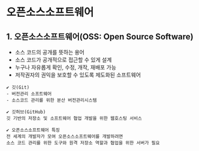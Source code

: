 # 오픈소스소프트웨어
## 1. 오픈소스소프트웨어(OSS: Open Source Software)
- 소스 코드의 공개를 뜻하는 용어
- 소스 코드가 공개적으로 접근할 수 있게 설계
- 누구나 자유롭게 확인, 수정, 개작, 재배포 가능
- 저작권자의 권익을 보호할 수 있도록 제도화된 소프트웨어
```
✔️ 깃(Git)
- 버전관리 소프트웨어
- 소스코드 관리를 위한 분산 버전관리시스템

✔️ 깃허브(GitHub)
깃 기반의 저장소 및 소프트웨어 협업 개발을 위한 웹호스팅 서비스

✔️ 오픈소스소프트웨어 특징
전 세계의 개발자가 모여 오픈소스소프트웨어를 개발하려면
소스 코드 관리를 위한 도구와 원격 저장소 역할과 협업을 위한 서버가 필요

```